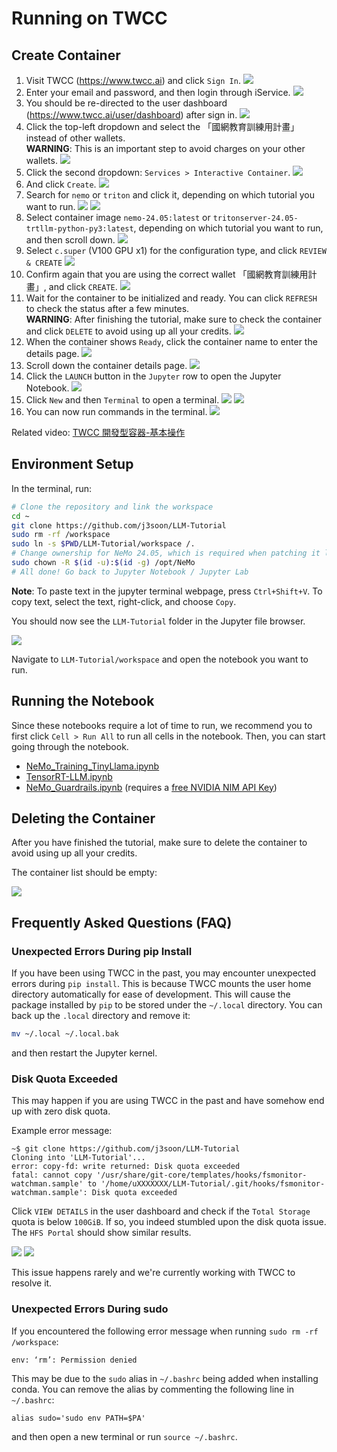 # Running on TWCC

## Create Container

1. Visit TWCC (<https://www.twcc.ai>) and click `Sign In`.
   ![](docs/images/01-home.png)
2. Enter your email and password, and then login through iService.
   ![](docs/images/02-login.png)
3. You should be re-directed to the user dashboard (<https://www.twcc.ai/user/dashboard>) after sign in.
   ![](docs/images/03-dashboard.png)
4. Click the top-left dropdown and select the 「國網教育訓練用計畫」 instead of other wallets.  
   **WARNING**: This is an important step to avoid charges on your other wallets.
   ![](docs/images/04-project.png)
5. Click the second dropdown: `Services > Interactive Container`.
   ![](docs/images/05-services.png)
6. And click `Create`.
   ![](docs/images/06-interactive-container.png)
7. Search for `nemo` or `triton` and click it, depending on which tutorial you want to run.
   ![](docs/images/07_1-nemo-container.png)
   ![](docs/images/07_2-triton-container.png)
8. Select container image `nemo-24.05:latest` or `tritonserver-24.05-trtllm-python-py3:latest`, depending on which tutorial you want to run, and then scroll down.
   ![](docs/images/08-container-image.png)
9. Select `c.super` (V100 GPU x1) for the configuration type, and click `REVIEW & CREATE`
   ![](docs/images/09-container-gpu.png)
10. Confirm again that you are using the correct wallet 「國網教育訓練用計畫」, and click `CREATE`.
    ![](docs/images/10-container-warning.png)
11. Wait for the container to be initialized and ready. You can click `REFRESH` to check the status after a few minutes.  
    **WARNING**: After finishing the tutorial, make sure to check the container and click `DELETE` to avoid using up all your credits.
    ![](docs/images/11-container-initializing.png)
12. When the container shows `Ready`, click the container name to enter the details page.
    ![](docs/images/12-container-ready.png)
13. Scroll down the container details page.
    ![](docs/images/13-container-details.png)
14. Click the `LAUNCH` button in the `Jupyter` row to open the Jupyter Notebook.
    ![](docs/images/14-container-jupyter.png)
15. Click `New` and then `Terminal` to open a terminal.
    ![](docs/images/15-jupyter.png)
    ![](docs/images/16-jupyter-new.png)
16. You can now run commands in the terminal.
    ![](docs/images/17-jupyter-terminal.png)

Related video: [TWCC 開發型容器-基本操作](https://youtu.be/LhqBdJK0PrY)

## Environment Setup

In the terminal, run:

```sh
# Clone the repository and link the workspace
cd ~
git clone https://github.com/j3soon/LLM-Tutorial
sudo rm -rf /workspace
sudo ln -s $PWD/LLM-Tutorial/workspace /.
# Change ownership for NeMo 24.05, which is required when patching it later in the notebook
sudo chown -R $(id -u):$(id -g) /opt/NeMo
# All done! Go back to Jupyter Notebook / Jupyter Lab
```

**Note**: To paste text in the jupyter terminal webpage, press `Ctrl+Shift+V`. To copy text, select the text, right-click, and choose `Copy`.

You should now see the `LLM-Tutorial` folder in the Jupyter file browser.

![](docs/images/18-jupyter-files.png)

Navigate to `LLM-Tutorial/workspace` and open the notebook you want to run.

## Running the Notebook

Since these notebooks require a lot of time to run, we recommend you to first click `Cell > Run All` to run all cells in the notebook. Then, you can start going through the notebook.

- [NeMo_Training_TinyLlama.ipynb](workspace/NeMo_Training_TinyLlama.ipynb)
- [TensorRT-LLM.ipynb](workspace/TensorRT-LLM.ipynb)
- [NeMo_Guardrails.ipynb](workspace/NeMo_Guardrails.ipynb) (requires a [free NVIDIA NIM API Key](https://build.nvidia.com/mistralai/mixtral-8x22b-instruct))

## Deleting the Container

After you have finished the tutorial, make sure to delete the container to avoid using up all your credits.

The container list should be empty:

![](docs/images/06-interactive-container.png)

## Frequently Asked Questions (FAQ)

### Unexpected Errors During pip Install

If you have been using TWCC in the past, you may encounter unexpected errors during `pip install`. This is because TWCC mounts the user home directory automatically for ease of development. This will cause the package installed by `pip` to be stored under the `~/.local` directory. You can back up the `.local` directory and remove it:

```sh
mv ~/.local ~/.local.bak
```

and then restart the Jupyter kernel.

### Disk Quota Exceeded

This may happen if you are using TWCC in the past and have somehow end up with zero disk quota.

Example error message:

```
~$ git clone https://github.com/j3soon/LLM-Tutorial
Cloning into 'LLM-Tutorial'...
error: copy-fd: write returned: Disk quota exceeded
fatal: cannot copy '/usr/share/git-core/templates/hooks/fsmonitor-watchman.sample' to '/home/uXXXXXXX/LLM-Tutorial/.git/hooks/fsmonitor-watchman.sample': Disk quota exceeded
```

Click `VIEW DETAILS` in the user dashboard and check if the `Total Storage` quota is below `100GiB`. If so, you indeed stumbled upon the disk quota issue. The `HFS Portal` should show similar results.

![](docs/images/faq-disk-quota-issue-1.png)
![](docs/images/faq-disk-quota-issue-2.png)

This issue happens rarely and we're currently working with TWCC to resolve it.

### Unexpected Errors During sudo

If you encountered the following error message when running `sudo rm -rf /workspace`:

```
env: ‘rm’: Permission denied
```

This may be due to the `sudo` alias in `~/.bashrc` being added when installing conda. You can remove the alias by commenting the following line in `~/.bashrc`:

```
alias sudo='sudo env PATH=$PA'
```

and then open a new terminal or run `source ~/.bashrc`.
